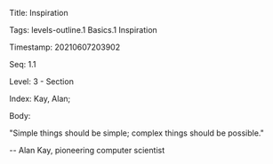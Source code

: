 Title:  Inspiration

Tags:   levels-outline.1 Basics.1 Inspiration

Timestamp: 20210607203902

Seq:    1.1

Level:  3 - Section

Index:  Kay, Alan; 

Body: 

"Simple things should be simple; complex things should be possible." 

-- Alan Kay, pioneering computer scientist

